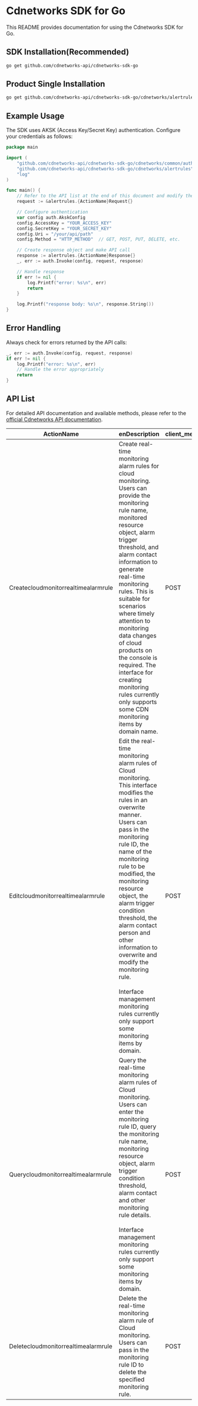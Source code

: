# Cdnetworks SDK for Go

This README provides documentation for using the Cdnetworks SDK for Go.

## SDK Installation(Recommended)

```bash
go get github.com/cdnetworks-api/cdnetworks-sdk-go
```

## Product Single Installation

```bash
go get github.com/cdnetworks-api/cdnetworks-sdk-go/cdnetworks/alertrules
```

## Example Usage

The SDK uses AKSK (Access Key/Secret Key) authentication. Configure your credentials as follows:

```go
package main

import (
    "github.com/cdnetworks-api/cdnetworks-sdk-go/cdnetworks/common/auth"
    "github.com/cdnetworks-api/cdnetworks-sdk-go/cdnetworks/alertrules"
    "log"
)

func main() {
	// Refer to the API list at the end of this document and modify the corresponding {ActionName}, Method, and Uri
    request := &alertrules.{ActionName}Request{}

    // Configure authentication
    var config auth.AkskConfig
    config.AccessKey = "YOUR_ACCESS_KEY"
    config.SecretKey = "YOUR_SECRET_KEY"
    config.Uri = "/your/api/path"
    config.Method = "HTTP_METHOD"  // GET, POST, PUT, DELETE, etc.

    // Create response object and make API call
    response := alertrules.{ActionName}Response{}
    _, err := auth.Invoke(config, request, response)

    // Handle response
    if err != nil {
        log.Printf("error: %s\n", err)
        return
    }

    log.Printf("response body: %s\n", response.String())
}
```

## Error Handling

Always check for errors returned by the API calls:

```go
_, err := auth.Invoke(config, request, response)
if err != nil {
    log.Printf("error: %s\n", err)
    // Handle the error appropriately
    return
}
```

## API List
For detailed API documentation and available methods, please refer to the [official Cdnetworks API documentation](https://docs.cdnetworks.com/en/cdn/apidocs).

| ActionName | enDescription | client_methods | uri |
| --- | --- | --- | --- |
| Createcloudmonitorrealtimealarmrule | Create real-time monitoring alarm rules for cloud monitoring. Users can provide the monitoring rule name, monitored resource object, alarm trigger threshold, and alarm contact information to generate real-time monitoring rules. This is suitable for scenarios where timely attention to monitoring data changes of cloud products on the console is required. The interface for creating monitoring rules currently only supports some CDN monitoring items by domain name.  | POST | /api/cloudmonitor/alarm/real-time/add |
| Editcloudmonitorrealtimealarmrule | Edit the real-time monitoring alarm rules of Cloud monitoring. This interface modifies the rules in an overwrite manner. Users can pass in the monitoring rule ID, the name of the monitoring rule to be modified, the monitoring resource object, the alarm trigger condition threshold, the alarm contact person and other information to overwrite and modify the monitoring rule.<br><br>Interface management monitoring rules currently only support some monitoring items by domain. | POST | /api/cloudmonitor/alarm/real-time/edit |
| Querycloudmonitorrealtimealarmrule | Query the real-time monitoring alarm rules of Cloud monitoring. Users can enter the monitoring rule ID, query the monitoring rule name, monitoring resource object, alarm trigger condition threshold, alarm contact and other monitoring rule details.<br><br>Interface management monitoring rules currently only support some monitoring items by domain. | POST | /api/cloudmonitor/alarm/real-time/query |
| Deletecloudmonitorrealtimealarmrule | Delete the real-time monitoring alarm rule of Cloud monitoring. Users can pass in the monitoring rule ID to delete the specified monitoring rule. | POST | /api/cloudmonitor/alarm/real-time/delete |